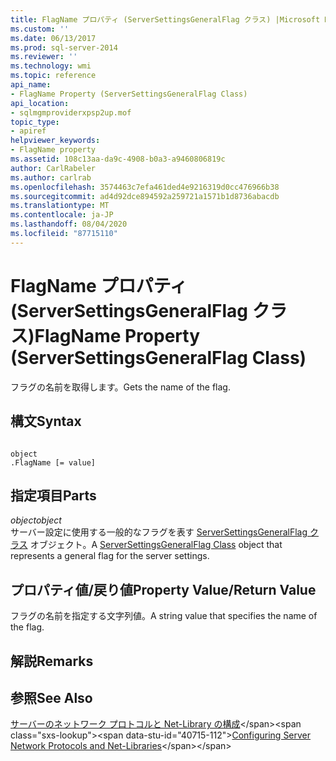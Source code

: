```yaml
---
title: FlagName プロパティ (ServerSettingsGeneralFlag クラス) |Microsoft Docs
ms.custom: ''
ms.date: 06/13/2017
ms.prod: sql-server-2014
ms.reviewer: ''
ms.technology: wmi
ms.topic: reference
api_name:
- FlagName Property (ServerSettingsGeneralFlag Class)
api_location:
- sqlmgmproviderxpsp2up.mof
topic_type:
- apiref
helpviewer_keywords:
- FlagName property
ms.assetid: 108c13aa-da9c-4908-b0a3-a9460806819c
author: CarlRabeler
ms.author: carlrab
ms.openlocfilehash: 3574463c7efa461ded4e9216319d0cc476966b38
ms.sourcegitcommit: ad4d92dce894592a259721a1571b1d8736abacdb
ms.translationtype: MT
ms.contentlocale: ja-JP
ms.lasthandoff: 08/04/2020
ms.locfileid: "87715110"
---
```

# <a name="flagname-property-serversettingsgeneralflag-class"></a><span data-ttu-id="40715-102">FlagName プロパティ (ServerSettingsGeneralFlag クラス)</span><span class="sxs-lookup"><span data-stu-id="40715-102">FlagName Property (ServerSettingsGeneralFlag Class)</span></span>
  <span data-ttu-id="40715-103">フラグの名前を取得します。</span><span class="sxs-lookup"><span data-stu-id="40715-103">Gets the name of the flag.</span></span>  
  
## <a name="syntax"></a><span data-ttu-id="40715-104">構文</span><span class="sxs-lookup"><span data-stu-id="40715-104">Syntax</span></span>  
  
```  
  
object  
.FlagName [= value]  
```  
  
## <a name="parts"></a><span data-ttu-id="40715-105">指定項目</span><span class="sxs-lookup"><span data-stu-id="40715-105">Parts</span></span>  
 <span data-ttu-id="40715-106">*object*</span><span class="sxs-lookup"><span data-stu-id="40715-106">*object*</span></span>  
 <span data-ttu-id="40715-107">サーバー設定に使用する一般的なフラグを表す [ServerSettingsGeneralFlag クラス](serversettingsgeneralflag-class.md) オブジェクト。</span><span class="sxs-lookup"><span data-stu-id="40715-107">A [ServerSettingsGeneralFlag Class](serversettingsgeneralflag-class.md) object that represents a general flag for the server settings.</span></span>  
  
## <a name="property-valuereturn-value"></a><span data-ttu-id="40715-108">プロパティ値/戻り値</span><span class="sxs-lookup"><span data-stu-id="40715-108">Property Value/Return Value</span></span>  
 <span data-ttu-id="40715-109">フラグの名前を指定する文字列値。</span><span class="sxs-lookup"><span data-stu-id="40715-109">A string value that specifies the name of the flag.</span></span>  
  
## <a name="remarks"></a><span data-ttu-id="40715-110">解説</span><span class="sxs-lookup"><span data-stu-id="40715-110">Remarks</span></span>  
  
## <a name="see-also"></a><span data-ttu-id="40715-111">参照</span><span class="sxs-lookup"><span data-stu-id="40715-111">See Also</span></span>  
 <span data-ttu-id="40715-112">[サーバーのネットワーク プロトコルと Net-Library の構成](https://msdn.microsoft.com/library/ms177485\(v=sql.100\).aspx)</span><span class="sxs-lookup"><span data-stu-id="40715-112">[Configuring Server Network Protocols and Net-Libraries](https://msdn.microsoft.com/library/ms177485\(v=sql.100\).aspx)</span></span>  
  
  
